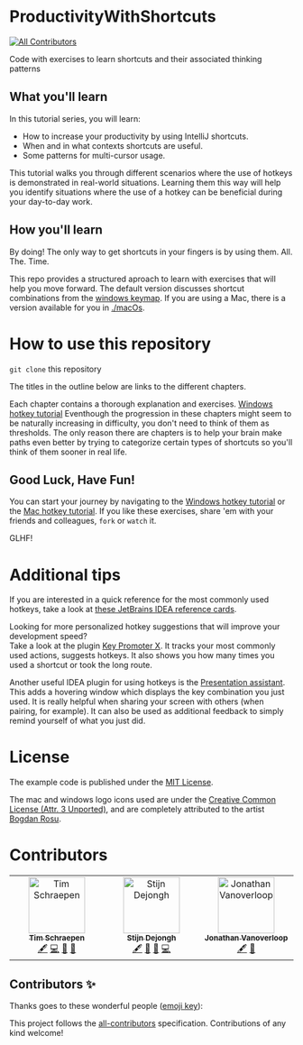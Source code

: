 # ProductivityWithShortcuts
<!-- ALL-CONTRIBUTORS-BADGE:START - Do not remove or modify this section -->
[![All Contributors](https://img.shields.io/badge/all_contributors-4-orange.svg?style=flat-square)](#contributors-)
<!-- ALL-CONTRIBUTORS-BADGE:END -->

Code with exercises to learn shortcuts and their associated thinking patterns

## What you'll learn
In this tutorial series, you will learn:

* How to increase your productivity by using IntelliJ shortcuts.
* When and in what contexts shortcuts are useful.
* Some patterns for multi-cursor usage.

This tutorial walks you through different scenarios where the use of hotkeys is demonstrated in real-world situations.
Learning them this way will help you identify situations where the use of a hotkey can be beneficial during your day-to-day work.

## How you'll learn
By doing! The only way to get shortcuts in your fingers is by using them. All. The. Time.

This repo provides a structured aproach to learn with exercises that will help you move forward.
The default version discusses shortcut combinations from the [windows keymap](./windows/outline.md). 
If you are using a Mac, there is a version available for you in [./macOs](./macOS/outline.md).

# How to use this repository
`git clone` this repository

The titles in the outline below are links to the different chapters.

Each chapter contains a thorough explanation and exercises. 
[Windows hotkey tutorial](./windows/outline.md)
Eventhough the progression in these chapters might seem to be naturally increasing in difficulty, you don't need to think of them as thresholds.
The only reason there are chapters is to help your brain make paths even better by trying to categorize certain types of shortcuts so you'll think of them sooner in real life.

## Good Luck, Have Fun!
You can start your journey by navigating to the [Windows hotkey tutorial](./windows/outline.md) or the [Mac hotkey tutorial](./macOS/outline.md).
If you like these exercises, share 'em with your friends and colleagues, `fork` or `watch` it.

GLHF!

# Additional tips
If you are interested in a quick reference for the most commonly used hotkeys, take a look at [these JetBrains IDEA reference cards](https://resources.jetbrains.com/storage/products/intellij-idea/docs/IntelliJIDEA_ReferenceCard.pdf).

Looking for more personalized hotkey suggestions that will improve your development speed?  
Take a look at the plugin [Key Promoter X](https://plugins.jetbrains.com/plugin/9792-key-promoter-x). It tracks your most commonly used actions, suggests hotkeys. It also shows you how many times you used a shortcut or took the long route.

Another useful IDEA plugin for using hotkeys is the [Presentation assistant](https://www.jetbrains.com/idea/guide/tutorials/presenting/presentation-assistant/).
This adds a hovering window which displays the key combination you just used. It is really helpful when sharing your screen with others (when
pairing, for example). It can also be used as additional feedback to simply remind yourself of what you just did.


# License
The example code is published under the [MIT License](LICENSE.md).

The mac and windows logo icons used are under the [Creative Common License (Attr. 3 Unported)](http://creativecommons.org/licenses/by/3.0/), and are completely attributed to the artist [Bogdan Rosu](https://www.iconfinder.com/bogdanrosu).

# Contributors

<!-- prettier-ignore-start -->
<!-- markdownlint-disable -->
<!-- ALL-CONTRIBUTORS-LIST:START - Do not remove or modify this section -->
<!-- prettier-ignore-start -->
<!-- markdownlint-disable -->
<table>
  <tbody>
    <tr>
      <td align="center" valign="top" width="14.28%"><a href="http://sch3lp.github.io"><img src="https://avatars.githubusercontent.com/u/648703?v=4?s=100" width="100px;" alt="Tim Schraepen"/><br /><sub><b>Tim Schraepen</b></sub></a><br /><a href="#content-Sch3lp" title="Content">🖋</a> <a href="https://github.com/Sch3lp/ProductivityWithShortcuts/commits?author=Sch3lp" title="Code">💻</a> <a href="#design-Sch3lp" title="Design">🎨</a> <a href="https://github.com/Sch3lp/ProductivityWithShortcuts/commits?author=Sch3lp" title="Documentation">📖</a></td>
      <td align="center" valign="top" width="14.28%"><a href="http://sddevelopment.be/"><img src="https://avatars.githubusercontent.com/u/25401297?v=4?s=100" width="100px;" alt="Stijn Dejongh"/><br /><sub><b>Stijn Dejongh</b></sub></a><br /><a href="#content-stijn-dejongh" title="Content">🖋</a> <a href="#design-stijn-dejongh" title="Design">🎨</a> <a href="https://github.com/Sch3lp/ProductivityWithShortcuts/commits?author=stijn-dejongh" title="Documentation">📖</a> <a href="https://github.com/Sch3lp/ProductivityWithShortcuts/commits?author=stijn-dejongh" title="Code">💻</a></td>
      <td align="center" valign="top" width="14.28%"><a href="https://github.com/Jooones"><img src="https://avatars.githubusercontent.com/u/10074080?v=4?s=100" width="100px;" alt="Jonathan Vanoverloop"/><br /><sub><b>Jonathan Vanoverloop</b></sub></a><br /><a href="#content-Jooones" title="Content">🖋</a> <a href="https://github.com/Sch3lp/ProductivityWithShortcuts/commits?author=Jooones" title="Documentation">📖</a></td>
    </tr>
  </tbody>
</table>

<!-- markdownlint-restore -->
<!-- prettier-ignore-end -->

<!-- ALL-CONTRIBUTORS-LIST:END -->

<!-- markdownlint-restore -->
<!-- prettier-ignore-end -->
## Contributors ✨

Thanks goes to these wonderful people ([emoji key](https://allcontributors.org/docs/en/emoji-key)):

<!-- ALL-CONTRIBUTORS-LIST:START - Do not remove or modify this section -->
<!-- prettier-ignore-start -->
<!-- markdownlint-disable -->
<!-- markdownlint-restore -->
<!-- prettier-ignore-end -->
<!-- ALL-CONTRIBUTORS-LIST:END -->

This project follows the [all-contributors](https://github.com/all-contributors/all-contributors) specification. Contributions of any kind welcome!